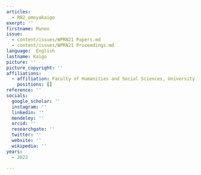 ```yaml
---
articles:
  - RN2_omoyakaigo
exerpt: ''
firstname: Muneo
issue:
  - content/issues/WPRN21 Papers.md
  - content/issues/WPRN21 Proceedings.md
language:  English
lastname: Kaigo
picture: ''
picture_copyright: ''
affiliations:
  - affiliation: Faculty of Humanities and Social Sciences, University of Tsukuba, Japan
    positions: []
reference: ''
socials:
  google_scholar: ''
  instagram: ''
  linkedin: ''
  mendeley: ''
  orcid: ''
  researchgate: ''
  twitter: ''
  website: ''
  wikipedia: ''
years:
  - 2022

---
```

